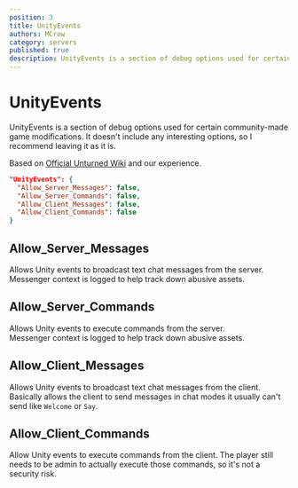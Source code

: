 ```yaml
---
position: 3
title: UnityEvents
authors: MCrow
category: servers
published: true
description: UnityEvents is a section of debug options used for certain community-made game modifications.
---
```


# UnityEvents

UnityEvents is a section of debug options used for certain community-made game modifications. It doesn't include any interesting options, so I recommend leaving it as it is.

Based on [Official Unturned Wiki](https://unturned.wiki.gg/wiki/Gameplay_config#Unity_Events) and our experience.

```json
"UnityEvents": {
  "Allow_Server_Messages": false,
  "Allow_Server_Commands": false,
  "Allow_Client_Messages": false,
  "Allow_Client_Commands": false
}
```

## Allow_Server_Messages
Allows Unity events to broadcast text chat messages from the server.
Messenger context is logged to help track down abusive assets.

## Allow_Server_Commands
Allows Unity events to execute commands from the server.  
Messenger context is logged to help track down abusive assets.

## Allow_Client_Messages
Allows Unity events to broadcast text chat messages from the client.
Basically allows the client to send messages in chat modes it usually can't send like `Welcome` or `Say`.

## Allow_Client_Commands
Allow Unity events to execute commands from the client.
The player still needs to be admin to actually execute those commands, so it's not a security risk.